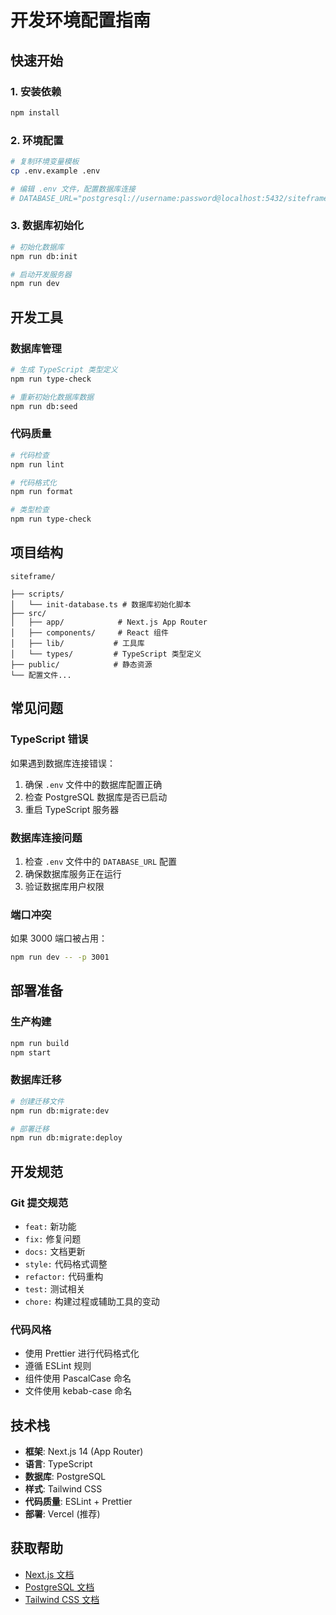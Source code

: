 # 开发环境配置指南

## 快速开始

### 1. 安装依赖
```bash
npm install
```

### 2. 环境配置
```bash
# 复制环境变量模板
cp .env.example .env

# 编辑 .env 文件，配置数据库连接
# DATABASE_URL="postgresql://username:password@localhost:5432/siteframe"
```

### 3. 数据库初始化
```bash
# 初始化数据库
npm run db:init

# 启动开发服务器
npm run dev
```

## 开发工具

### 数据库管理
```bash
# 生成 TypeScript 类型定义
npm run type-check

# 重新初始化数据库数据
npm run db:seed
```

### 代码质量
```bash
# 代码检查
npm run lint

# 代码格式化
npm run format

# 类型检查
npm run type-check
```

## 项目结构

```
siteframe/

├── scripts/
│   └── init-database.ts # 数据库初始化脚本
├── src/
│   ├── app/            # Next.js App Router
│   ├── components/     # React 组件
│   ├── lib/           # 工具库
│   └── types/         # TypeScript 类型定义
├── public/            # 静态资源
└── 配置文件...
```

## 常见问题

### TypeScript 错误
如果遇到数据库连接错误：
1. 确保 `.env` 文件中的数据库配置正确
2. 检查 PostgreSQL 数据库是否已启动
3. 重启 TypeScript 服务器

### 数据库连接问题
1. 检查 `.env` 文件中的 `DATABASE_URL` 配置
2. 确保数据库服务正在运行
3. 验证数据库用户权限

### 端口冲突
如果 3000 端口被占用：
```bash
npm run dev -- -p 3001
```

## 部署准备

### 生产构建
```bash
npm run build
npm start
```

### 数据库迁移
```bash
# 创建迁移文件
npm run db:migrate:dev

# 部署迁移
npm run db:migrate:deploy
```

## 开发规范

### Git 提交规范
- `feat:` 新功能
- `fix:` 修复问题
- `docs:` 文档更新
- `style:` 代码格式调整
- `refactor:` 代码重构
- `test:` 测试相关
- `chore:` 构建过程或辅助工具的变动

### 代码风格
- 使用 Prettier 进行代码格式化
- 遵循 ESLint 规则
- 组件使用 PascalCase 命名
- 文件使用 kebab-case 命名

## 技术栈

- **框架**: Next.js 14 (App Router)
- **语言**: TypeScript
- **数据库**: PostgreSQL
- **样式**: Tailwind CSS
- **代码质量**: ESLint + Prettier
- **部署**: Vercel (推荐)

## 获取帮助

- [Next.js 文档](https://nextjs.org/docs)
- [PostgreSQL 文档](https://www.postgresql.org/docs/)
- [Tailwind CSS 文档](https://tailwindcss.com/docs)